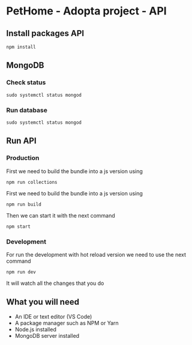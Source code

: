 # PetHome - Adopta project - API

## Install packages API
```
npm install
```

## MongoDB

### Check status
```
sudo systemctl status mongod
```

### Run database
```
sudo systemctl status mongod
```

## Run API
### Production
First we need to build the bundle into a js version using
```
npm run collections
```
First we need to build the bundle into a js version using
```
npm run build
```
Then we can start it with the next command
```
npm start
```

### Development

For run the development with hot reload version we need to use the next command

```
npm run dev
```

It will watch all the changes that you do

## What you will need
* An IDE or text editor (VS Code)
* A package manager such as NPM or Yarn
* Node.js installed
* MongoDB server installed
